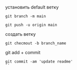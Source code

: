установить default ветку
```
git branch -m main
```


```
git push -u origin main
```

создать ветку

```
git checmout -b branch_name
```

git add + commit

```
git commit -am 'update readme'
``